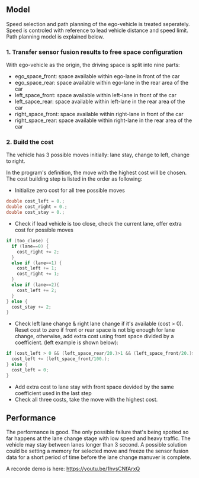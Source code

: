 ## Model

Speed selection and path planning of the ego-vehicle is treated seperately. Speed is controled with reference to lead vehicle distance and speed limit. Path planning model is explained below.

### 1. Transfer sensor fusion results to free space configuration
With ego-vehicle as the origin, the driving space is split into nine parts: 
* ego_space_front: space available within ego-lane in front of the car
* ego_space_rear: space available within ego-lane in the rear area of the car
* left_space_front: space available within left-lane in front of the car
* left_sapce_rear: space available within left-lane in the rear area of the car
* right_space_front: space available within right-lane in front of the car
* right_space_rear: space available within right-lane in the rear area of the car

### 2. Build the cost
The vehicle has 3 possible moves initially: lane stay, change to left, change to right.

In the program's definition, the move with the highest cost will be chosen. The cost building step is listed in the order as following:

* Initialize zero cost for all tree possible moves
```c++
double cost_left = 0.;
double cost_right = 0.;
double cost_stay = 0.;
```
* Check if lead vehicle is too close, check the current lane, offer extra cost for possible moves
```c++
if (too_close) {
  if (lane==0) {
    cost_right += 2;
  }
  else if (lane==1) {
    cost_left += 1;
    cost_right += 1;
  }
  else if (lane==2){
    cost_left += 2;
  }
} else {
  cost_stay += 2;
}
```
* Check left lane change & right lane change if it's available (cost > 0). Reset cost to zero if front or rear space is not big enough for lane change, otherwise, add extra cost using front space divided by a coefficient. (left example is shown below):
```c++
if (cost_left > 0 && (left_space_rear/20.)>1 && (left_space_front/20.)>1) {
  cost_left += (left_space_front/100.);
} else {
  cost_left = 0;
}
```
* Add extra cost to lane stay with front space devided by the same coefficient used in the last step
* Check all three costs, take the move with the highest cost.

## Performance
The performance is good. The only possible failure that's being spotted so far happens at the lane change stage with low speed and heavy traffic. The vehicle may stay between lanes longer than 3 second. A possible solution could be setting a memory for selected move and freeze the sensor fusion data for a short period of time before the lane change manuver is complete.

A recorde demo is here: https://youtu.be/1hvsCNfArxQ
